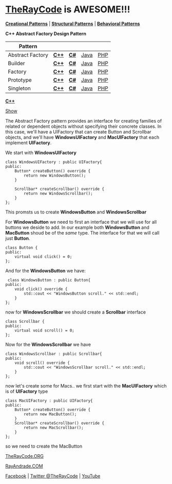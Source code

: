 # [TheRayCode](../../../README.md) is AWESOME!!!

**[Creational Patterns](../README.md)** | **[Structural Patterns](../../Structural/README.md)** | **[Behavioral Patterns](../../Behavioral/README.md)**

**C++ Abstract Factory Design Pattern**

|Pattern|   |   |   |   |
|---|---|---|---|---|
| Abstract Factory | [**C++**](../../../CPP/Creational/AbstractFactory/README.md) | [**C#**](../../../Csharp/Creational/AbstractFactory/README.md) | [Java](../../../Java/Creational/AbstractFactory/README.md) | [PHP](../../../PHP/Creational/AbstractFactory/README.md) |
| Builder| [**C++**](../../../CPP/Creational/Builder/README.md) | [**C#**](../../../Csharp/Creational/Builder/README.md) | [Java](../../../Java/Creational/Builder/README.md) | [PHP](../../../PHP/Creational/Builder/README.md) |
| Factory | [**C++**](../../../CPP/Creational/Builder/README.md) | [**C#**](../../../Csharp/Creational/Builder/README.md) | [Java](../../../Java/Creational/Builder/README.md) | [PHP](../../../PHP/Creational/Builder/README.md) |
| Prototype | [**C++**](../../../CPP/Creational/Prototype/README.md) | [**C#**](../../../Csharp/Creational/Prototype/README.md) | [Java](../../../Java/Creational/Prototype/README.md) | [PHP](../../../PHP/Creational/Prototype/README.md) |
| Singleton | [**C++**](../../../CPP/Creational/Singleton/README.md) | [**C#**](../../../Csharp/Creational/Singleton/README.md) | [Java](../../../Java/Creational/Singleton/README.md) | [PHP](../../../PHP/Creational/Singleton/README.md) |

**[C++](../README.md)** 


[Show](./script/page01.md)

The Abstract Factory pattern provides an interface for creating families of related or dependent objects without specifying their concrete classes. In this case, we'll have a UIFactory that can create Button and Scrollbar objects, and we'll have **WindowsUIFactory** and **MacUIFactory** that each implement **UIFactory**.

We start with **WindowsUIFactory**

```
class WindowsUIFactory : public UIFactory{
public:
    Button* createButton() override {
        return new WindowsButton();
    }

    Scrollbar* createScrollbar() override {
        return new WindowsScrollbar();
    }
};
```
This promsts us to create **WindowsButton** and **WindowsScrollbar**

For **WindowsButton** we need to first an interface that we will use for all buttons we deside to add. In our example both **WindowsButton** and **MacButton** shoud be of the *same* type. The interface for that we will call just **Button**.

```
class Button {
public:
    virtual void click() = 0;
};
```
And for 
 the **WindowsButton** we have:
 
```
 class WindowsButton : public Button{
public:
    void click() override {
        std::cout << "WindowsButton scroll." << std::endl;
    }
};
```
now for **WindowsScrollbar** we should create a **Scrollbar** interface

```
class Scrollbar {
public:
    virtual void scroll() = 0;
};
```
Now for the **WindowsScrollbar** we have
```
class WindowsScrollbar : public Scrollbar{
public:
    void scroll() override {
        std::cout << "WindowsScrollbar scroll." << std::endl;
    }
};
```
now let's create some for Macs.. we first start with the **MacUIFactory** which is of **UIFactory** type

```
class MacUIFactory : public UIFactory{
public:
    Button* createButton() override {
        return new MacButton();
    }
    Scrollbar* createScrollbar() override {
        return new MacScrollbar();
    }
};
```
so we need to create the MacButton






[TheRayCode.ORG](https://www.TheRayCode.org)

[RayAndrade.COM](https://www.RayAndrade.com)

[Facebook](https://www.facebook.com/TheRayCode/) | [Twitter @TheRayCode](https://www.twitter.com/TheRayCode/) | [YouTube](https://www.youtube.com/TheRayCode/)
